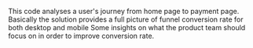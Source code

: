 This code analyses a user's journey from home page to payment page. 
Basically the solution provides a full picture of funnel conversion rate for both desktop and mobile
Some insights on what the product team should focus on in order to improve
conversion rate.
